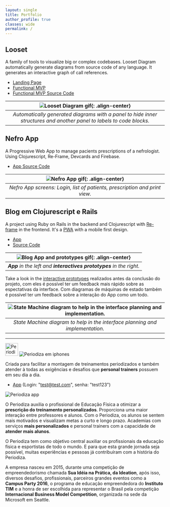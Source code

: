 ```yaml
---
layout: single
title: Portfolio
author_profile: true
classes: wide
permalink: /
---
```


## Looset

A family of tools to visualize big or complex codebases. Looset Diagram automatically generate diagrams from source code of any language. It generates an interactive graph of call references.

- [Landing Page](https://jponline.github.io/looset-landing/)
- [Functional MVP](https://jponline.github.io/looset-landing/functional-mvp)
- [Functional MVP Source Code](https://github.com/JpOnline/looset-diagram-mvp)

| ![Looset Diagram gif](/site/assets/images/portfolio/looset-diagram.gif){: .align-center} |
|:--:|
| _Automatically generated diagrams with a panel to hide inner structures and another panel to labels to code blocks._ |

## Nefro App

A Progressive Web App to manage pacients prescriptions of a nefrologist. Using Clojurescript, Re-Frame, Devcards and Firebase.

- [App Source Code](https://github.com/jponline/nefroapp-)

| ![Nefro App gif](/site/assets/images/portfolio/nefroapp.gif){: .align-center} |
|:--:|
| _Nefro App screens: Login, list of patients, prescription and print view._ |

## Blog em Clojurescript e Rails

A project using Ruby on Rails in the backend and Clojurescript with [Re-frame](https://github.com/Day8/re-frame) in the frontend. It's a [PWA](https://developers.google.com/web/progressive-web-apps/) with a mobile first design.

- [App](https://jponline.github.io/Clojurescript-and-Rails-Blog/)
- [Source Code](https://github.com/JpOnline/Clojurescript-and-Rails-Blog/)

| ![Blog App and prototypes gif](/site/assets/images/portfolio/blog_app_prototipos.gif){: .align-center} | 
|:--:| 
| _**App** in the left and **interactives prototypes** in the right._ |

Take a look in the [interactive prototypes](https://jponline.github.io/Clojurescript-and-Rails-Blog/cards#!/frontend.views_prototypes) realizados antes da conclusão do projeto, com eles é possível ter um feedback mais rápido sobre as espectativas da interface. Com diagramas de máquinas de estado também é possível ter um feedback sobre a interação do App como um todo.

| <img alt="State Machine diagram to help in the interface planning and implementation." class="align-center" src="/site/assets/images/portfolio/state_machine.png"> | 
|:--:| 
| _State Machine diagram to help in the interface planning and implementation._ |

___

<img alt="Periodiza logo" style="height: 40px" src="/site/assets/images/portfolio/periodiza_logo.png">

<img alt="Periodiza em iphones" class="align-center" src="/site/assets/images/portfolio/periodiza_iphones.png">

Criada para facilitar a montagem de treinamentos periodizados e também atender à todas as exigências e desafios que **personal trainers** possuem em seu dia a dia.

- [App](https://app.periodiza.com/) (Login: "test@test.com", senha: "test123")

<img alt="Periodiza app" class="align-left" src="/site/assets/images/portfolio/periodiza.gif">

O Periodiza auxilia o profissional de Educação Física a otimizar a **prescrição do treinamento personalizados**. Proporciona uma maior interação entre professores e alunos. Com o Periodiza, os alunos se sentem mais motivados e visualizam metas a curto e longo prazo. Academias com serviços **mais personalizados** e personal trainers com a capacidade de **atender mais alunos**.

O Periodiza tem como objetivo central auxiliar os profissionais da educação física e esportistas de todo o mundo. E para que esta grande jornada seja possível, muitas experiências e pessoas já contribuíram com a história do Periodiza.

A empresa nasceu em 2015, durante uma competição de empreendedorismo chamada **Sua ldéia na Prática, da Ideation**, após isso, diversos desafios, profissionais, parceiros grandes eventos como a **Campus Party 2016**, o programa de educação empreendedora do **Instituto TIM** e a honra de ser escolhida para representar o Brasil pela competição **Internacional Business Model Competition**, organizada na sede da Microsoft em Seattle.
